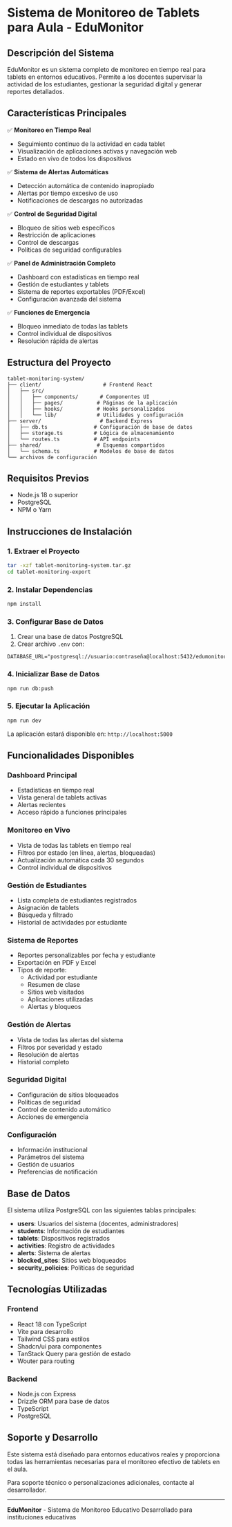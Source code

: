 # Sistema de Monitoreo de Tablets para Aula - EduMonitor

## Descripción del Sistema

EduMonitor es un sistema completo de monitoreo en tiempo real para tablets en entornos educativos. Permite a los docentes supervisar la actividad de los estudiantes, gestionar la seguridad digital y generar reportes detallados.

## Características Principales

✅ **Monitoreo en Tiempo Real**
- Seguimiento continuo de la actividad en cada tablet
- Visualización de aplicaciones activas y navegación web
- Estado en vivo de todos los dispositivos

✅ **Sistema de Alertas Automáticas**
- Detección automática de contenido inapropiado
- Alertas por tiempo excesivo de uso
- Notificaciones de descargas no autorizadas

✅ **Control de Seguridad Digital**
- Bloqueo de sitios web específicos
- Restricción de aplicaciones
- Control de descargas
- Políticas de seguridad configurables

✅ **Panel de Administración Completo**
- Dashboard con estadísticas en tiempo real
- Gestión de estudiantes y tablets
- Sistema de reportes exportables (PDF/Excel)
- Configuración avanzada del sistema

✅ **Funciones de Emergencia**
- Bloqueo inmediato de todas las tablets
- Control individual de dispositivos
- Resolución rápida de alertas

## Estructura del Proyecto

```
tablet-monitoring-system/
├── client/                    # Frontend React
│   ├── src/
│   │   ├── components/       # Componentes UI
│   │   ├── pages/           # Páginas de la aplicación
│   │   ├── hooks/           # Hooks personalizados
│   │   └── lib/             # Utilidades y configuración
├── server/                   # Backend Express
│   ├── db.ts               # Configuración de base de datos
│   ├── storage.ts          # Lógica de almacenamiento
│   └── routes.ts           # API endpoints
├── shared/                  # Esquemas compartidos
│   └── schema.ts           # Modelos de base de datos
└── archivos de configuración
```

## Requisitos Previos

- Node.js 18 o superior
- PostgreSQL
- NPM o Yarn

## Instrucciones de Instalación

### 1. Extraer el Proyecto
```bash
tar -xzf tablet-monitoring-system.tar.gz
cd tablet-monitoring-export
```

### 2. Instalar Dependencias
```bash
npm install
```

### 3. Configurar Base de Datos
1. Crear una base de datos PostgreSQL
2. Crear archivo `.env` con:
```env
DATABASE_URL="postgresql://usuario:contraseña@localhost:5432/edumonitor"
```

### 4. Inicializar Base de Datos
```bash
npm run db:push
```

### 5. Ejecutar la Aplicación
```bash
npm run dev
```

La aplicación estará disponible en: `http://localhost:5000`

## Funcionalidades Disponibles

### Dashboard Principal
- Estadísticas en tiempo real
- Vista general de tablets activas
- Alertas recientes
- Acceso rápido a funciones principales

### Monitoreo en Vivo
- Vista de todas las tablets en tiempo real
- Filtros por estado (en línea, alertas, bloqueadas)
- Actualización automática cada 30 segundos
- Control individual de dispositivos

### Gestión de Estudiantes
- Lista completa de estudiantes registrados
- Asignación de tablets
- Búsqueda y filtrado
- Historial de actividades por estudiante

### Sistema de Reportes
- Reportes personalizables por fecha y estudiante
- Exportación en PDF y Excel
- Tipos de reporte:
  - Actividad por estudiante
  - Resumen de clase
  - Sitios web visitados
  - Aplicaciones utilizadas
  - Alertas y bloqueos

### Gestión de Alertas
- Vista de todas las alertas del sistema
- Filtros por severidad y estado
- Resolución de alertas
- Historial completo

### Seguridad Digital
- Configuración de sitios bloqueados
- Políticas de seguridad
- Control de contenido automático
- Acciones de emergencia

### Configuración
- Información institucional
- Parámetros del sistema
- Gestión de usuarios
- Preferencias de notificación

## Base de Datos

El sistema utiliza PostgreSQL con las siguientes tablas principales:

- **users**: Usuarios del sistema (docentes, administradores)
- **students**: Información de estudiantes
- **tablets**: Dispositivos registrados
- **activities**: Registro de actividades
- **alerts**: Sistema de alertas
- **blocked_sites**: Sitios web bloqueados
- **security_policies**: Políticas de seguridad

## Tecnologías Utilizadas

### Frontend
- React 18 con TypeScript
- Vite para desarrollo
- Tailwind CSS para estilos
- Shadcn/ui para componentes
- TanStack Query para gestión de estado
- Wouter para routing

### Backend
- Node.js con Express
- Drizzle ORM para base de datos
- TypeScript
- PostgreSQL

## Soporte y Desarrollo

Este sistema está diseñado para entornos educativos reales y proporciona todas las herramientas necesarias para el monitoreo efectivo de tablets en el aula.

Para soporte técnico o personalizaciones adicionales, contacte al desarrollador.

---

**EduMonitor** - Sistema de Monitoreo Educativo
Desarrollado para instituciones educativas
